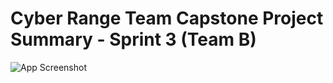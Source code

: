 # Cyber Range Team Capstone Project Summary - Sprint 3 (Team B)

![App Screenshot](https://drive.google.com/file/d/1cu5zrquHzQlBFE2iSB5Cr0mpWqY17Gug/view?usp=share_link)
















